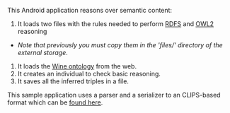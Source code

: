 This Android application reasons over semantic content:
 1. It loads two files with the rules needed to perform [RDFS](http://www.w3.org/TR/2002/WD-rdf-mt-20020429/) and [OWL2](http://www.w3.org/TR/owl2-profiles/#OWL_2_RL) reasoning
   * *Note that previously you must copy them in the* *'files/'* *directory of the external storage*.
 1. It loads the [Wine ontology](http://krono.act.uji.es/Links/ontologies/wine.owl/at_download/file) from the web.
 1. It creates an individual to check basic reasoning.
 1. It saves all the inferred triples in a file.
 
 
This sample application uses a parser and a serializer to an CLIPS-based format which can be [found here](https://github.com/gomezgoiri/rio-clp).
